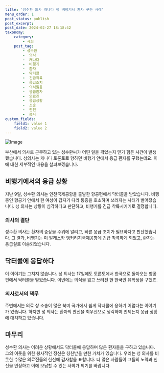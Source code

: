 ```yaml
---
title: '성수환 의사 캐나다 행 비행기서 환자 구한 사례'
menu_order: 1
post_status: publish
post_excerpt: 
post_date: 2024-02-27 18:18:42
taxonomy:
    category:
        - 사회
    post_tag:
        - 성수환
        -  의사
        -  캐나다
        -  비행기
        -  환자
        -  닥터콜
        -  긴급착륙
        -  응급조치
        -  의식잃음
        -  응급환자
        -  의료진
        -  응급상황
        -  소송
        -  안전
        -  봉사
custom_fields:
    field1: value 1
    field2: value 2
---
```


![Image](https://imgnews.pstatic.net/image/023/2024/02/27/0003818961_001_20240227073701062.jpg?type=w647)

부산에서 의사로 근무하고 있는 성수환씨가 어떤 일을 겪었는지 믿기 힘든 사건이 발생했습니다. 성의사는 캐나다 토론토로 향하던 비행기 안에서 응급 환자를 구했는데요. 이에 대한 세부적인 내용을 살펴보겠습니다.
## 비행기에서의 응급 상황
지난 9일, 성수환 의사는 인천국제공항을 출발한 항공편에서 닥터콜을 받았습니다. 비행 중인 항공기 안에서 한 여성이 갑자기 다리 통증을 호소하며 쓰러지는 사태가 벌어졌습니다. 성 의사는 상황이 심각하다고 판단하고, 비행기를 긴급 착륙시키기로 결정합니다.
### 의사의 결단
성수환 의사는 환자의 증상을 주위에 알리고, 빠른 응급 조치가 필요하다고 판단했습니다. 그 결과, 비행기는 미 알래스카 앵커리지국제공항에 긴급 착륙하게 되었고, 환자는 응급실로 이송되었습니다.
## 닥터콜에 응답하다
이 이야기는 그치지 않습니다. 성 의사는 17일에도 토론토에서 한국으로 돌아오는 항공편에서 닥터콜을 받았습니다. 이번에는 의식을 잃고 쓰러진 한 한국인 유학생을 구했죠.
### 의사로서의 책무
주변에서는 의료 상 소송이 많은 북미 국가에서 쉽게 닥터콜에 응하기 어렵다는 이야기가 있습니다. 하지만 성 의사는 환자의 안전을 최우선으로 생각하며 언제든지 응급 상황에 대처하고 있습니다.
## 마무리
성수환 의사는 어려운 상황에서도 닥터콜에 응답하며 많은 환자들을 구하고 있습니다. 그의 이웃을 위한 봉사적인 정신은 칭찬받을 만한 가치가 있습니다. 우리는 성 의사를 비롯한 수많은 의료진들의 헌신에 감사함을 표합니다. 더 많은 사람들이 그들의 노력과 헌신을 인정하고 이에 보답할 수 있는 사회가 되기를 바랍니다.
